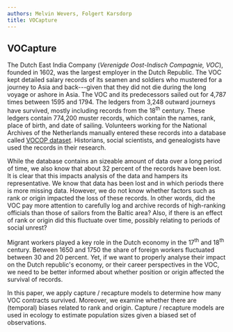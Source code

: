 ```yaml
---
authors: Melvin Wevers, Folgert Karsdorp
title: VOCapture
---
```


VOCapture
---

The Dutch East India Company (_Verenigde Oost-Indisch Compagnie, VOC_), founded in 1602, was the largest employer in the Dutch Republic. The VOC kept detailed salary records of its seamen and soldiers who mustered for a journey to Asia and back---given that they did not die during the long voyage or ashore in Asia. The VOC and its predecessors sailed out for 4,787 times between 1595 and 1794. The ledgers from 3,248 outward journeys have survived, mostly including records from the 18<sup>th</sup> century. These ledgers contain 774,200 muster records, which contain the names, rank, place of birth, and date of sailing. Volunteers working for the National Archives of the Netherlands manually entered these records into a database called [VOCOP dataset](https://www.nationaalarchief.nl/onderzoeken/index/nt00444?activeTab=nt). Historians, social scientists, and genealogists have used the records in their research. 

While the database contains an sizeable amount of data over a long period of time, we also know that about 32 percent of the records have been lost. It is clear that this impacts analysis of the data and hampers its representative. We know that data has been lost and in which periods there is more missing data. However, we do not know whether factors such as rank or origin impacted the loss of these records. In other words, did the VOC pay more attention to carefully log and archive records of high-ranking officials than those of sailors from the Baltic area? Also, if there is an effect of rank or origin did this fluctuate over time, possibly relating to periods of social unrest? 

Migrant workers played a key role in the Dutch economy in the 17<sup>th</sup> and 18<sup>th</sup> century. Between 1650 and 1750 the share of foreign workers fluctuated between 30 and 20 percent. Yet, if we want to properly analyse their impact on the Dutch republic's economy, or their career perspectives in the VOC, we need to be better informed about whether position or origin affected the survival of records. 

In this paper, we apply capture / recapture models to determine how many VOC contracts survived. Moreover, we examine whether there are (temporal) biases related to rank and origin. Capture / recapture models are used in ecology to estimate population sizes given a biased set of observations. 

<!-- Ask lodewijk about estimate of total VOC journeys  -->








